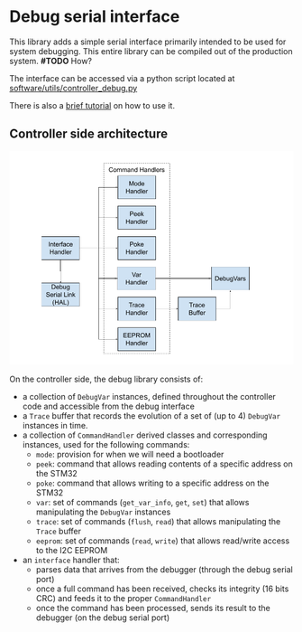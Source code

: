 # Debug serial interface

This library adds a simple serial interface primarily intended to be used
for system debugging.  This entire library can be compiled out of the
production system. **#TODO** How?

The interface can be accessed via a python script located at
[software/utils/controller_debug.py](../../../utils/controller_debug.py)

There is also a [brief tutorial](../../../utils/controller_debug.md) on how to use it.

## Controller side architecture
[![Debug Interface Architecture diagram](images/architecture.png)](https://docs.google.com/drawings/d/18oN96yqyU3Ky_Kb82zGym1iXULxy9IW3KtIfMk-IDdI/edit?usp=sharing)

On the controller side, the debug library consists of:
- a collection of `DebugVar` instances, defined throughout the controller code and accessible from the debug interface
- a `Trace` buffer that records the evolution of a set of (up to 4) `DebugVar` instances in time.
- a collection of `CommandHandler` derived classes and corresponding instances, used for the following commands:
    - `mode`: provision for when we will need a bootloader
    - `peek`: command that allows reading contents of a specific address on the STM32
    - `poke`: command that allows writing to a specific address on the STM32
    - `var`: set of commands (`get_var_info`, `get`, `set`) that allows manipulating the `DebugVar` instances
    - `trace`: set of commands (`flush`, `read`) that allows manipulating the `Trace` buffer
    - `eeprom`: set of commands (`read`, `write`) that allows read/write access to the I2C EEPROM
- an `interface` handler that:
    - parses data that arrives from the debugger (through the debug serial port)
    - once a full command has been received, checks its integrity (16 bits CRC) and feeds it to the proper `CommandHandler`
    - once the command has been processed, sends its result to the debugger (on the debug serial port)
